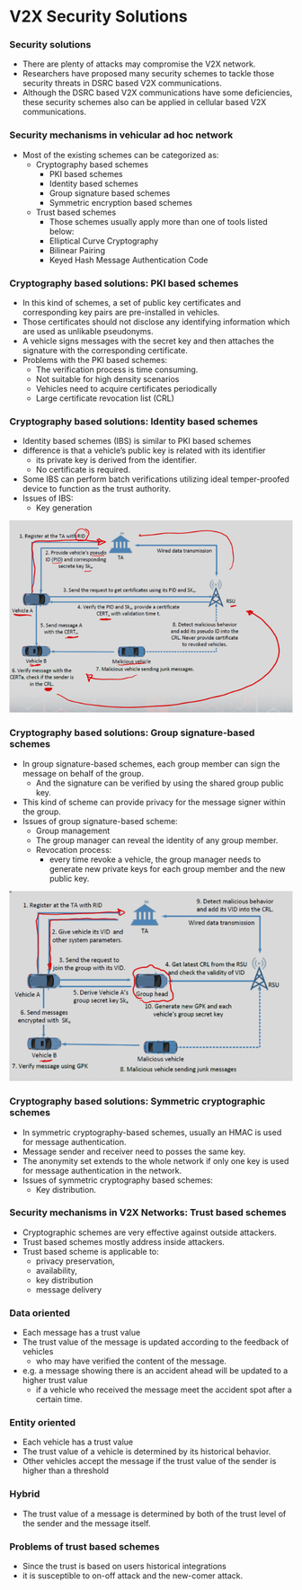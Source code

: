

# V2X Security Solutions


### Security solutions
- There are plenty of attacks may compromise the V2X network.
- Researchers have proposed many security schemes to tackle those security threats in DSRC based V2X communications.
- Although the DSRC based V2X communications have some deficiencies, these security schemes also can be applied in cellular based V2X communications.


### Security mechanisms in vehicular ad hoc network
- Most of the existing schemes can be categorized as:
    - Cryptography based schemes
        - PKI based schemes
        - Identity based schemes
        - Group signature based schemes
        - Symmetric encryption based schemes
    - Trust based schemes
        - Those schemes usually apply more than one of tools listed below:
        - Elliptical Curve Cryptography
        - Bilinear Pairing
        - Keyed Hash Message Authentication Code


### Cryptography based solutions: PKI based schemes
- In this kind of schemes, a set of public key certificates and corresponding key pairs are pre-installed in vehicles.
- Those certificates should not disclose any identifying information which are used as unlikable pseudonyms.
- A vehicle signs messages with the secret key and then attaches the signature with the corresponding certificate.
- Problems with the PKI based schemes:
    - The verification process is time consuming.
    - Not suitable for high density scenarios
    - Vehicles need to acquire certificates periodically
    - Large certificate revocation list (CRL)



### Cryptography based solutions: Identity based schemes
- Identity based schemes (IBS) is similar to PKI based schemes 
- difference is that a vehicle’s public key is related with its identifier 
    - its private key is derived from the identifier. 
    - No certificate is required.
- Some IBS can perform batch verifications utilizing ideal temper-proofed device to function as the trust authority.
- Issues of IBS:
    - Key generation


![ibs](./ibs.png)


### Cryptography based solutions: Group signature‐based schemes
- In group signature-based schemes, each group member can sign the message on behalf of the group. 
    - And the signature can be verified by using the shared group public key.
- This kind of scheme can provide privacy for the message signer within the group.
- Issues of group signature-based scheme:
    - Group management
    - The group manager can reveal the identity of any group member.
    - Revocation process: 
        - every time revoke a vehicle, the group manager needs to generate new private keys for each group member and the new public key. 


![gsbs](./gsbs.png)


### Cryptography based solutions: Symmetric cryptographic schemes
- In symmetric cryptography-based schemes, usually an HMAC is used for message authentication.
- Message sender and receiver need to posses the same key.
- The anonymity set extends to the whole network if only one key is used for message authentication in the network.
- Issues of symmetric cryptography based schemes:
    - Key distribution.


### Security mechanisms in V2X Networks: Trust based schemes
- Cryptographic schemes are very effective against outside attackers.
- Trust based schemes mostly address inside attackers.
- Trust based scheme is applicable to:
    - privacy preservation,
    - availability,
    - key distribution
    - message delivery



### Data oriented
- Each message has a trust value
- The trust value of the message is updated according to the feedback of vehicles
    - who may have verified the content of the message.
- e.g. a message showing there is an accident ahead will be updated to a higher trust value
    - if a vehicle who received the message meet the accident spot after a certain time.

### Entity oriented
- Each vehicle has a trust value
- The trust value of a vehicle is determined by its historical behavior.
- Other vehicles accept the message if the trust value of the sender is higher than a threshold

### Hybrid
- The trust value of a message is determined by both of the trust level of the sender and the message itself.



### Problems of trust based schemes
- Since the trust is based on users historical integrations
- it is susceptible to on-off attack and the new-comer attack.


